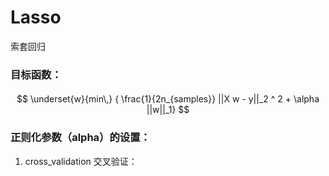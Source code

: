 # Lasso 

索套回归

### 目标函数：

#### 
$$
\underset{w}{min\,} { \frac{1}{2n_{samples}} ||X w - y||_2 ^ 2 + \alpha ||w||_1}
$$


### 正则化参数（alpha）的设置：

1. cross\_validation 交叉验证：





